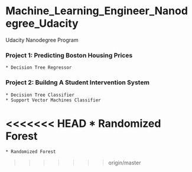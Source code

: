 # Machine_Learning_Engineer_Nanodegree_Udacity
Udacity Nanodegree Program


### Project 1: Predicting Boston Housing Prices
    * Decision Tree Regressor
 
### Project 2: Buildng A Student Intervention System
    * Decision Tree Classifier
    * Support Vector Machines Classifier
<<<<<<< HEAD
    * Randomized Forest
=======
    * Randomized Forest
>>>>>>> origin/master
